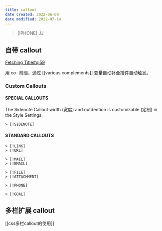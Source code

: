 ```yaml
---
title: callout
date created: 2022-06-09
date modified: 2022-07-14
---
```

> [!PHONE]
> JJ

## 自带 callout

[Fetching Title#qi59](https://help.obsidian.md/How+to/Use+callouts)

用 co- 前缀，通过 [[various complements]] 变量自动补全插件自动触发。

### Custom Callouts

#### [](https://chrisgrieser.github.io/shimmering-focus/css-classes/#special-callouts)SPECIAL CALLOUTS

The Sidenote Callout width (宽度) and outdention is customizable (定制) in the Style Settings.

```
> [!SIDENOTE]
```

#### STANDARD CALLOUTS

```
> [!LINK]
> [!URL]
```

```
> [!MAIL]
> [!EMAIL]
```

```
> [!FILE]
> [!ATTACHMENT]
```

```
> [!PHONE]
```

```
> [!GOAL]
```

## 多栏扩展 callout

[[css多栏callout的使用]]
